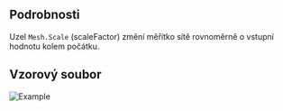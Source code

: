 ## Podrobnosti
Uzel `Mesh.Scale` (scaleFactor) změní měřítko sítě rovnoměrně o vstupní hodnotu kolem počátku.

## Vzorový soubor

![Example](./Autodesk.DesignScript.Geometry.Mesh.Scale(mesh,%20scaleFactor)_img.jpg)
